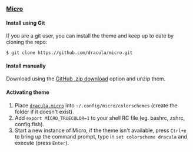 ### [Micro](https://github.com/zyedidia/micro)

#### Install using Git

If you are a git user, you can install the theme and keep up to date by cloning the repo:

    $ git clone https://github.com/dracula/micro.git

#### Install manually

Download using the [GitHub .zip download](https://github.com/dracula/micro/archive/master.zip) option and unzip them.

#### Activating theme

1. Place [`dracula.micro`](./dracula.micro) into `~/.config/micro/colorschemes` (create the folder if it doesn't exist).
2. Add `export MICRO_TRUECOLOR=1` to your shell RC file (eg. bashrc, zshrc, config.fish).
3. Start a new instance of Micro, if the theme isn't available, press
`Ctrl+e` to bring up the command prompt, type in `set colorscheme dracula` and execute (press `Enter`).